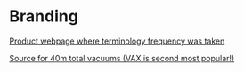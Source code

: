 # Branding

[Product webpage where terminology frequency was taken](https://www.vax.co.uk/vacuum-cleaners/upright-vacuum-cleaners/vax-air-lift-upright-vacuum-cleaner-overview/air-lift-steerable-pet-upright-vacuum-cleaner-2#specifications)

[Source for 40m total vacuums (VAX is second most popular!)](https://www.statista.com/statistics/437720/leading-brands-of-vacuum-cleaners-in-the-uk/)
